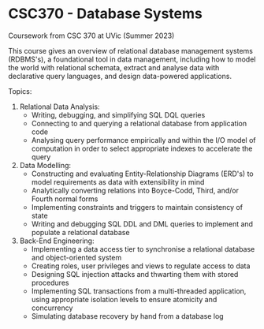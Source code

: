 # CSC370 - Database Systems
Coursework from CSC 370 at UVic (Summer 2023)

This course gives an overview of relational database management systems (RDBMS's), a foundational tool in data management, including how to model the world with relational schemata, extract and analyse data with declarative query languages, and design data-powered applications.

Topics:
1. Relational Data Analysis:
    - Writing, debugging, and simplifying SQL DQL queries
    - Connecting to and querying a relational database from application code
    - Analysing query performance empirically and within the I/O model of computation in order to select appropriate indexes to accelerate the query
2. Data Modelling:
    - Constructing and evaluating Entity-Relationship Diagrams (ERD's) to model requirements as data with extensibility in mind
    - Analytically converting relations into Boyce-Codd, Third, and/or Fourth normal forms
    - Implementing constraints and triggers to maintain consistency of state
    - Writing and debugging SQL DDL and DML queries to implement and populate a relational database
3. Back-End Engineering:
    - Implementing a data access tier to synchronise a relational database and object-oriented system
    - Creating roles, user privileges and views to regulate access to data
    - Designing SQL injection attacks and thwarting them with stored procedures
    - Implementing SQL transactions from a multi-threaded application, using appropriate isolation levels to ensure atomicity and concurrency
    - Simulating database recovery by hand from a database log
